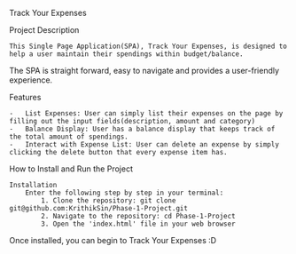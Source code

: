 Track Your Expenses

Project Description

    This Single Page Application(SPA), Track Your Expenses, is designed to help a user maintain their spendings within budget/balance.

The SPA is straight forward, easy to navigate and provides a user-friendly experience.

Features

    -   List Expenses: User can simply list their expenses on the page by filling out the input fields(description, amount and category)
    -   Balance Display: User has a balance display that keeps track of the total amount of spendings.
    -   Interact with Expense List: User can delete an expense by simply clicking the delete button that every expense item has.

How to Install and Run the Project

    Installation
        Enter the following step by step in your terminal:
            1. Clone the repository: git clone git@github.com:KrithikSin/Phase-1-Project.git
            2. Navigate to the repository: cd Phase-1-Project
            3. Open the 'index.html' file in your web browser

Once installed, you can begin to Track Your Expenses :D
